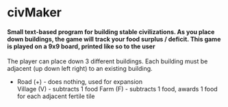 # civMaker
<h4> Small text-based program for building stable civilizations. As you place down buildings, the game will track your food surplus / deficit. This game is played on a 9x9 board, printed like so to the user </h4>


The player can place down 3 different buildings. Each building must be adjacent (up down left right) to an existing building. 
<ul> 
 <li> Road (+) - does nothing, used for expansion</li>
 <il> Village (V) - subtracts 1 food </li>
 <il> Farm (F) - subtracts 1 food, awards 1 food for each adjacent fertile tile </li>
</ul>
